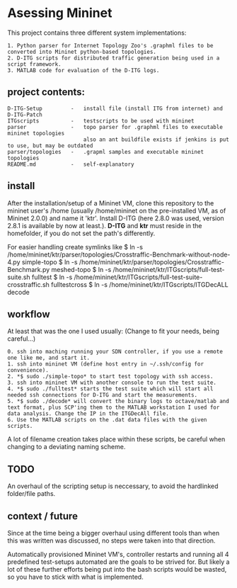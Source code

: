 # Asessing Mininet

This project contains three different system implementations:

    1. Python parser for Internet Topology Zoo's .graphml files to be converted into Mininet python-based topologies.
    2. D-ITG scripts for distributed traffic generation being used in a script framework.
    3. MATLAB code for evaluation of the D-ITG logs.

## project contents:

    D-ITG-Setup         -   install file (install ITG from internet) and D-ITG-Patch
    ITGscripts          -   testscripts to be used with mininet
    parser              -   topo parser for .graphml files to executable mininet topologies
                            also an ant buildfile exists if jenkins is put to use, but may be outdated
    parser/topologies   -   .grapml samples and executable mininet topologies
    README.md           -   self-explanatory

## install

After the installation/setup of a Mininet VM, clone this repository to the mininet user's /home (usually /home/mininet on the pre-installed VM, as of Mininet 2.0.0) and name it 'ktr'. Install D-ITG (here 2.8.0 was used, version 2.8.1 is available by now at least.). **D-ITG** and **ktr** must reside in the homefolder, if you do not set the path's differently.

For easier handling create symlinks like 
    $ ln -s /home/mininet/ktr/parser/topologies/Crosstraffic-Benchmark-without-node-4.py simple-topo
    $ ln -s /home/mininet/ktr/parser/topologies/Crosstraffic-Benchmark.py meshed-topo
    $ ln -s /home/mininet/ktr/ITGscripts/full-test-suite.sh fulltest
    $ ln -s /home/mininet/ktr/ITGscripts/full-test-suite-crosstraffic.sh fulltestcross
    $ ln -s /home/mininet/ktr/ITGscripts/ITGDecALL decode

## workflow

At least that was the one I used usually: (Change to fit your needs, being careful...)

    0. ssh into maching running your SDN controller, if you use a remote one like me, and start it.
    1. ssh into mininet VM (define host entry in ~/.ssh/config for convenience).
    2. *$ sudo ./simple-topo* to start test topology with ssh access.
    3. ssh into mininet VM with another console to run the test suite.
    4. *$ sudo ./fulltest* starts the test suite which will start all needed ssh connections for D-ITG and start the measurements.
    5. *$ sudo ./decode* will convert the binary logs to octave/matlab and text format, plus SCP'ing them to the MATLAB workstation I used for data analysis. Change the IP in the ITGDecAll file.
    6. Use the MATLAB scripts on the .dat data files with the given scripts.

A lot of filename creation takes place within these scripts, be careful when changing to a deviating naming scheme.

## TODO

An overhaul of the scripting setup is neccessary, to avoid the hardlinked folder/file paths.

## context / future

Since at the time being a bigger overhaul using different tools than when this was written was discussed, 
no steps were taken into that direction. 

Automatically provisioned Mininet VM's, controller restarts and running all 4 predefined test-setups automated 
are the goals to be strived for. But likely a lot of these further efforts being put into the bash scripts 
would be wasted, so you have to stick with what is implemented.
